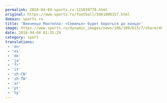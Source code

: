 ```yaml
---
permalink: 2018-04-04-sports.ru-115039778.html
original: https://www.sports.ru/football/1061896157.html
domain: sports.ru
title: 'Винченцо Монтелла: «Севилья» будет бороться до конца»'
image: https://www.sports.ru/dynamic_images/news/106/189/615/7/share/40c718.png
date: 2018-04-04 01:31:29
category: sport
translations: 
 - 'en'
 - 'es'
 - 'de'
 - 'ja'
 - 'fr'
 - 'it'
 - 'zh-CN'
 - 'zh-TW'
 - 'ar'
 - 'pt'
 - 'hy'
---
```


